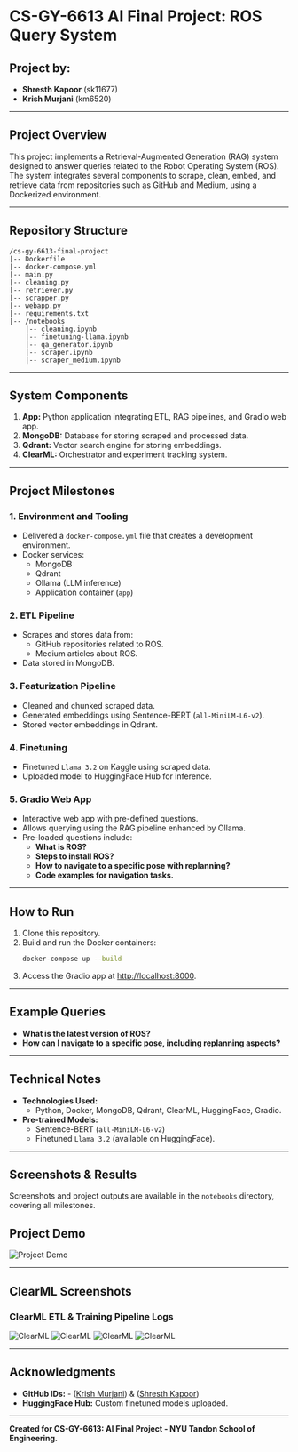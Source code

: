 # CS-GY-6613 AI Final Project: ROS Query System

## Project by:
- **Shresth Kapoor** (sk11677)
- **Krish Murjani** (km6520)

---

## Project Overview
This project implements a Retrieval-Augmented Generation (RAG) system designed to answer queries related to the Robot Operating System (ROS). The system integrates several components to scrape, clean, embed, and retrieve data from repositories such as GitHub and Medium, using a Dockerized environment.

---

## Repository Structure
```
/cs-gy-6613-final-project
|-- Dockerfile
|-- docker-compose.yml
|-- main.py
|-- cleaning.py
|-- retriever.py
|-- scrapper.py
|-- webapp.py
|-- requirements.txt
|-- /notebooks
    |-- cleaning.ipynb
    |-- finetuning-llama.ipynb
    |-- qa_generator.ipynb
    |-- scraper.ipynb
    |-- scraper_medium.ipynb
```

---

## System Components
1. **App:** Python application integrating ETL, RAG pipelines, and Gradio web app.
2. **MongoDB:** Database for storing scraped and processed data.
3. **Qdrant:** Vector search engine for storing embeddings.
4. **ClearML:** Orchestrator and experiment tracking system.

---

## Project Milestones

### 1. Environment and Tooling
- Delivered a `docker-compose.yml` file that creates a development environment.
- Docker services:
  - MongoDB
  - Qdrant
  - Ollama (LLM inference)
  - Application container (`app`)

### 2. ETL Pipeline
- Scrapes and stores data from:
  - GitHub repositories related to ROS.
  - Medium articles about ROS.
- Data stored in MongoDB.

### 3. Featurization Pipeline
- Cleaned and chunked scraped data.
- Generated embeddings using Sentence-BERT (`all-MiniLM-L6-v2`).
- Stored vector embeddings in Qdrant.

### 4. Finetuning
- Finetuned `Llama 3.2` on Kaggle using scraped data.
- Uploaded model to HuggingFace Hub for inference.

### 5. Gradio Web App
- Interactive web app with pre-defined questions.
- Allows querying using the RAG pipeline enhanced by Ollama.
- Pre-loaded questions include:
  - **What is ROS?**
  - **Steps to install ROS?**
  - **How to navigate to a specific pose with replanning?**
  - **Code examples for navigation tasks.**

---

## How to Run
1. Clone this repository.
2. Build and run the Docker containers:
   ```bash
   docker-compose up --build
   ```
3. Access the Gradio app at [http://localhost:8000](http://127.0.0.1:7861/).

---

## Example Queries
- **What is the latest version of ROS?**
- **How can I navigate to a specific pose, including replanning aspects?**

---

## Technical Notes
- **Technologies Used:**
  - Python, Docker, MongoDB, Qdrant, ClearML, HuggingFace, Gradio.
- **Pre-trained Models:**
  - Sentence-BERT (`all-MiniLM-L6-v2`)
  - Finetuned `Llama 3.2` (available on HuggingFace).

---

## Screenshots & Results
Screenshots and project outputs are available in the `notebooks` directory, covering all milestones.
## Project Demo

![Project Demo](screenshots/5.jpg)

---

## ClearML Screenshots

### ClearML ETL & Training Pipeline Logs
![ClearML](screenshots/1.jpg)
![ClearML](screenshots/2.jpg)
![ClearML](screenshots/3.jpg)
![ClearML](screenshots/4.jpg)


---

## Acknowledgments
- **GitHub IDs:** - ([Krish Murjani](https://huggingface.co/krishmurjani)) & ([Shresth Kapoor](https://huggingface.co/shresthkapoor7))
- **HuggingFace Hub:** Custom finetuned models uploaded.

---

**Created for CS-GY-6613: AI Final Project - NYU Tandon School of Engineering.**
